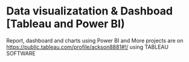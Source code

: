# Data visualizatation & Dashboad [Tableau and Power BI)
Report, dashboard and charts using Power BI and More projects are on https://public.tableau.com/profile/ackson8881#!/ using TABLEAU SOFTWARE
